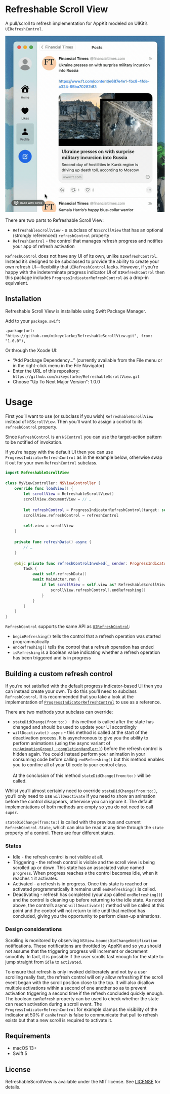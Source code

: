 # Refreshable Scroll View

A pull/scroll to refresh implementation for AppKit modeled on UIKit’s `UIRefreshControl`.

![Demonstration GIF](.github/main.gif)

There are two parts to Refreshable Scroll View:

- `RefreshableScrollView` - a subclass of `NSScrollView` that has an optional (strongly referenced) `refreshControl` property
- `RefreshControl` - the control that manages refresh progress and notifies your app of refresh activation

`RefreshControl` does not have any UI of its own, unlike `UIRefreshControl`. Instead it’s designed to be subclassed to
provide the ability to create your own refresh UI—flexibility that `UIRefreshControl` lacks. However, if you’re happy
with the indeterminate progress indicator UI of `UIRefreshControl` then this package includes `ProgressIndicatorRefreshControl`
as a drop-in equivalent.

## Installation

Refreshable Scroll View is installable using Swift Package Manager.

Add to your `package.swift`

```
.package(url: "https://github.com/mikeyclarke/RefreshableScrollView.git", from: "1.0.0"),
```

Or through the Xcode UI:

- “Add Package Dependency…” (currently available from the File menu or in the right-click menu in the File Navigator)
- Enter the URL of this repository: `https://github.com/mikeyclarke/RefreshableScrollView.git`
- Choose "Up To Next Major Version": 1.0.0

# Usage

First you’ll want to use (or subclass if you wish) `RefreshableScrollView` instead of `NSScrollView`. Then you’ll want
to assign a control to its `refreshControl` property.

Since `RefreshControl` is an `NSControl` you can use the target-action pattern to be notified of invokation.

If you’re happy with the default UI then you can use `ProgressIndicatorRefreshControl` as in the example below,
otherwise swap it out for your own `RefreshControl` subclass.

```swift
import RefreshableScrollView

class MyViewController: NSViewController {
    override func loadView() {
        let scrollView = RefreshableScrollView()
        scrollView.documentView = // …

        let refreshControl = ProgressIndicatorRefreshControl(target: self, action: #selector(refreshControlInvoked(_:)))
        scrollView.refreshControl = refreshControl

        self.view = scrollView
    }

    private func refreshData() async {
        // …
    }

    @objc private func refreshControlInvoked(_ sender: ProgressIndicatorRefreshControl) {
        Task {
            await self.refreshData()
            await MainActor.run {
                if let scrollView = self.view as? RefreshableScrollView {
                    scrollView.refreshControl?.endRefreshing()
                }
            }
        }
    }
}
```

`RefreshControl` supports the same API as [`UIRefreshControl`](https://developer.apple.com/documentation/uikit/uirefreshcontrol#1653347):

- `beginRefreshing()` tells the control that a refresh operation was started programmatically
- `endRefreshing()` tells the control that a refresh operation has ended
- `isRefreshing` is a boolean value indicating whether a refresh operation has been triggered and is in progress

## Building a custom refresh control

If you’re not satisfied with the default progress indicator-based UI then you can instead create your own. To do this
you’ll need to subclass `RefreshControl`. It is recommended that you take a look at the implementation of
[`ProgressIndicatorRefreshControl`](Sources/RefreshableScrollView/ProgressIndicatorRefreshControl.swift) to use as a
reference.

There are two methods your subclass can override:

- `stateDidChange(from:to:)` - this method is called after the state has changed and should be used to update your UI
accordingly
- `willDeactivate() async` - this method is called at the start of the deactivation process. It is asynchronous to give
you the ability to perform animations (using the async variant of [`runAnimationGroup(_:completionHandler:)`](https://developer.apple.com/documentation/appkit/nsanimationcontext/1529847-runanimationgroup))
before the refresh control is hidden again. You could instead perform your animation in your consuming code before
calling `endRefreshing()` but this method enables you to confine all of your UI code to your control class.<br><br>At
the conclusion of this method `stateDidChange(from:to:)` will be called.

Whilst you’ll almost certainly need to override `stateDidChange(from:to:)`, you’ll only need to use `willDeactivate` if
you need to show an animation before the control disappears, otherwise you can ignore it. The default implementations
of both methods are empty so you do not need to call `super`.

`stateDidChange(from:to:)` is called with the previous and current `RefreshControl.State`, which can also be read at any
time through the `state` property of a control. There are four different states.

### States

- Idle - the refresh control is not visible at all.
- Triggering - the refresh control is visible and the scroll view is being scrolled up or down. This state has an
associated value named `progress`. When progress reaches `0` the control becomes idle, when it reaches `1` it activates.
- Activated - a refresh is in progress. Once this state is reached or activated programmatically it remains until
`endRefreshing()` is called.
- Deactivating - refresh has completed (your app called `endRefreshing()`) and the control is cleaning up before
returning to the idle state. As noted above, the control’s async `willDeactivate()` method will be called at this point
and the control will not return to idle until that method has concluded, giving you the opportunity to perform clean-up
animations.

### Design considerations

Scrolling is monitored by observing `NSView.boundsDidChangeNotification` notifications. These notifications are throttled
by AppKit and so you should not assume that the triggering progress will increment or decrement smoothly. In fact, it is
possible if the user scrolls fast enough for the state to jump straight from `idle` to `activated`.

To ensure that refresh is only invoked deliberately and not by a user scrolling really fast, the refresh control will
only allow refreshing if the scroll event began with the scroll position close to the top. It will also disallow
multiple activations within a second of one another so as to prevent activation triggering a second time if the refresh
concluded quickly enough. The boolean `canRefresh` property can be used to check whether the state can reach activation
during a scroll event. The `ProgressIndicatorRefreshControl` for example clamps the visibility of the indicator at 50%
if `canRefresh` is false to communicate that pull to refresh exists but that a new scroll is required to activate it.

## Requirements

- macOS 13+
- Swift 5

## License

RefreshableScrollView is available under the MIT license. See [LICENSE](LICENSE) for details.

